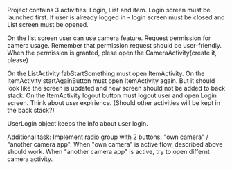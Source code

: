 Project contains 3 activities: Login, List and item.
Login screen must be launched first.
If user is already logged in - login screen must be closed and List screen must be opened.

On the list screen user can use camera feature.
Request permission for camera usage.
Remember that permission request should be user-friendly. 
When the permission is granted, plese open the CameraActivity(create it, please)

On the ListActivity fabStartSomething must open ItemActivity.
On the ItemActivity startAgainButton must open ItemActivity again.
But it should look like the screen is updated and new screen should not be added to back stack.
On the ItemActivity logout button must logout user and open Login screen.
Think about user expirience. (Should other activities will be kept in the back stack?)

UserLogin object keeps the info about user login.

Additional task:
Implement radio group with 2 buttons: "own camera" / "another camera app".
When "own camera" is active flow, described above should work.
When "another camera app" is active, try to open differnt camera activity.
